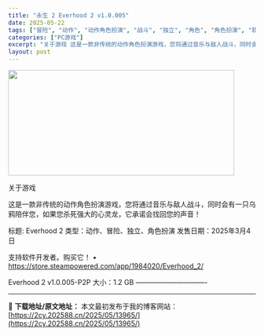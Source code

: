 ```yaml
---
title: "永生 2 Everhood 2 v1.0.005"
date: 2025-05-22
tags: ["冒险", "动作", "动作角色扮演", "战斗", "独立", "角色", "角色扮演", "软件", "音乐", "龙"]
categories: ["PC游戏"]
excerpt: "关于游戏 这是一款非传统的动作角色扮演游戏，您将通过音乐与敌人战斗，同时会有一只乌鸦陪伴您，如果您杀死强大的心灵龙，它承诺会找回您的声音！ 标题: Everhood 2 类型：动作、冒险、独立、角色扮演 发售日期：2025年3月4日 支持软件开发者。购买它！ • https://store.stea&hellip;"
layout: post
---
```


<img src="https://2cy.202588.cn/wp-content/uploads/2025/05/2025052207153538.webp" alt="" width="460" height="215" class="aligncenter size-full wp-image-13906" />

关于游戏

这是一款非传统的动作角色扮演游戏，您将通过音乐与敌人战斗，同时会有一只乌鸦陪伴您，如果您杀死强大的心灵龙，它承诺会找回您的声音！

标题: Everhood 2
类型：动作、冒险、独立、角色扮演
发售日期：2025年3月4日

支持软件开发者。购买它！
• https://store.steampowered.com/app/1984020/Everhood_2/

Everhood 2 v1.0.005-P2P
大小：1.2 GB
——————————- 

---
📖 **下载地址/原文地址：** 本文最初发布于我的博客网站：[https://2cy.202588.cn/2025/05/13965/](https://2cy.202588.cn/2025/05/13965/)

